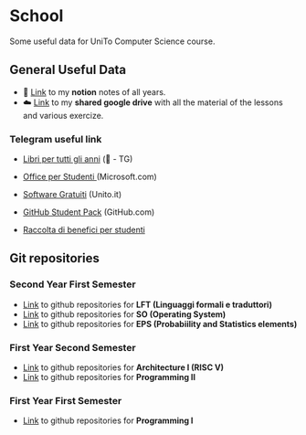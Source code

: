 # School
Some useful data for UniTo Computer Science course.


## General Useful Data
* 📓 [Link](https://matteodinoia.notion.site/Appunti-07db9c8c18374a6cb5439f3c1dd2c051) 
to my **notion** notes of all years.
* ☁️ [Link](https://drive.google.com/drive/folders/1ifRzfyEtgmeSgAgM3GotgujDW2efcrBz?usp=sharing) 
to my **shared google drive** with all the material of the lessons and various exercize.


### Telegram useful link
* [Libri per tutti gli anni](http://t.me/neeggafiles) (📢 - TG)

* [Office per Studenti ](https://www.microsoft.com/it-it/education/products/office)
(Microsoft.com)

* [Software Gratuiti](http://laurea.educ.di.unito.it/index.php/info-utili/servizi-agli-studenti/accordi-distribuzione-software/) (Unito.it)

* [GitHub Student Pack](https://education.github.com/pack) (GitHub.com)

* [Raccolta di benefici per studenti](https://telegra.ph/Lista-Benefici-Accessibili-a-Studenti-Universitari-09-03)


## Git repositories
### Second Year First Semester

* [Link](https://github.com/matteo-dinoia/uni-formal-languages) 
to github repositories for **LFT (Linguaggi formali e traduttori)**
* [Link](https://github.com/matteo-dinoia/uni-operating-system)
to github repositories for **SO (Operating System)**
* [Link](https://github.com/matteo-dinoia/uni-statistics) 
to github repositories for **EPS (Probabiility and Statistics elements)**


### First Year Second Semester
* [Link](https://github.com/matteo-dinoia/uni-architecture-1) 
to github repositories for **Architecture I (RISC V)**
* [Link](https://github.com/matteo-dinoia/uni-programming-2) 
to github repositories for **Programming II**

### First Year First Semester
* [Link](https://github.com/matteo-dinoia/uni-programming-1) 
to github repositories for **Programming I**
